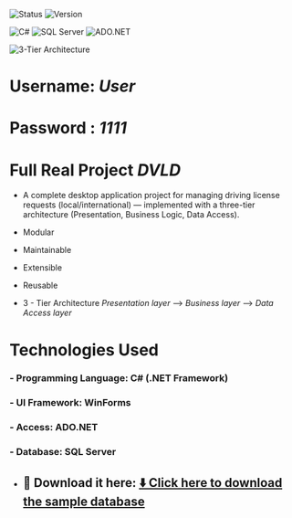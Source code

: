 

![Status](https://img.shields.io/badge/Status-Completed-brightgreen)
![Version](https://img.shields.io/badge/version-1.0.0-blue)

![C#](https://img.shields.io/badge/language-C%23-178600?logo=csharp&logoColor=white)
![SQL Server](https://img.shields.io/badge/Database-SQL%20Server-CC2927?logo=microsoftsqlserver&logoColor=white)
![ADO.NET](https://img.shields.io/badge/ADO.NET-Data%20Access-orange?logo=.net&logoColor=white)

![3-Tier Architecture](https://img.shields.io/badge/Architecture-3--Tier-blue)


# Username: *User*
# Password : *1111*


# Full Real Project  *DVLD*


 - A complete desktop application project for managing driving license requests (local/international) — implemented with a three-tier architecture (Presentation, Business Logic, Data Access).

 - Modular
 - Maintainable
 - Extensible
 - Reusable

 -  3 - Tier Architecture *Presentation layer* --> *Business layer* --> *Data Access layer*



# Technologies Used
  ### -  Programming Language: C# (.NET Framework)

  ### - UI Framework: WinForms

  ### -  Access: ADO.NET 

  ### - Database: SQL Server 
   - ## 🧩 Download it here: [⬇️ Click here to download the sample database](Database/P_DVLD?raw=true)

